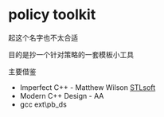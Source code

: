 # policy toolkit

起这个名字也不太合适



目的是抄一个针对策略的一套模板小工具

主要借鉴

- Imperfect C++ - Matthew Wilson [STLsoft](https://github.com/synesissoftware/STLSoft-1.10-delta)
- Modern C++ Design - AA
- gcc ext\pb_ds